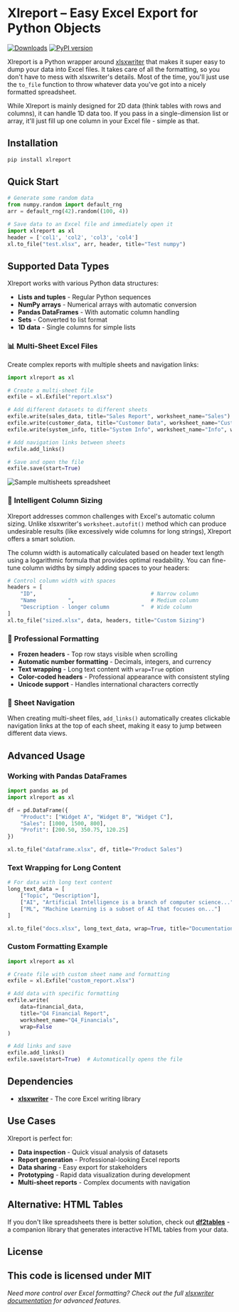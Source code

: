 # Xlreport – Easy Excel Export for Python Objects
[![Downloads](https://img.shields.io/pypi/dm/xlreport.svg)](https://pypi.org/project/xlreport/) [![PyPI version](https://img.shields.io/pypi/v/xlreport.svg)](https://pypi.org/project/xlreport/)

Xlreport is a Python wrapper around [xlsxwriter](https://xlsxwriter.readthedocs.io/) that makes it super easy to dump your data into Excel files. It takes care of all the formatting, so you don't have to mess with xlsxwriter's details. Most of the time, you'll just use the `to_file` function to throw whatever data you've got into a nicely formatted spreadsheet.

While Xlreport is mainly designed for 2D data (think tables with rows and columns), it can handle 1D data too. If you pass in a single-dimension list or array, it'll just fill up one column in your Excel file - simple as that.

## Installation

```bash
pip install xlreport
```

## Quick Start

```python
# Generate some random data
from numpy.random import default_rng
arr = default_rng(42).random((100, 4))

# Save data to an Excel file and immediately open it
import xlreport as xl
header = ['col1', 'col2', 'col3', 'col4'] 
xl.to_file("test.xlsx", arr, header, title="Test numpy")
```

## Supported Data Types

Xlreport works with various Python data structures:
- **Lists and tuples** - Regular Python sequences
- **NumPy arrays** - Numerical arrays with automatic conversion
- **Pandas DataFrames** - With automatic column handling
- **Sets** - Converted to list format
- **1D data** - Single columns for simple lists

### 📊 **Multi-Sheet Excel Files**
Create complex reports with multiple sheets and navigation links:

```python
import xlreport as xl

# Create a multi-sheet file
exfile = xl.Exfile("report.xlsx")

# Add different datasets to different sheets
exfile.write(sales_data, title="Sales Report", worksheet_name="Sales")
exfile.write(customer_data, title="Customer Data", worksheet_name="Customers")
exfile.write(system_info, title="System Info", worksheet_name="Info", wrap=True)

# Add navigation links between sheets
exfile.add_links()

# Save and open the file
exfile.save(start=True)
```

![Sample multisheets spreadsheet](https://github.com/ts-kontakt/xlreport/blob/main/xlreport-gnumeric.gif?raw=true)



### 📏 **Intelligent Column Sizing**
Xlreport addresses common challenges with Excel's automatic column sizing. Unlike xlsxwriter's `worksheet.autofit()` method which can produce undesirable results (like excessively wide columns for long strings), Xlreport offers a smart solution.

The column width is automatically calculated based on header text length using a logarithmic formula that provides optimal readability. You can fine-tune column widths by simply adding spaces to your headers:

```python
# Control column width with spaces
headers = [
    "ID",                                    # Narrow column
    "Name          ",                        # Medium column  
    "Description - longer column          "  # Wide column
]
xl.to_file("sized.xlsx", data, headers, title="Custom Sizing")
```

### 🎨 **Professional Formatting**
- **Frozen headers** - Top row stays visible when scrolling
- **Automatic number formatting** - Decimals, integers, and currency
- **Text wrapping** - Long text content with `wrap=True` option
- **Color-coded headers** - Professional appearance with consistent styling
- **Unicode support** - Handles international characters correctly

### 🔗 **Sheet Navigation**
When creating multi-sheet files, `add_links()` automatically creates clickable navigation links at the top of each sheet, making it easy to jump between different data views.

## Advanced Usage

### Working with Pandas DataFrames

```python
import pandas as pd
import xlreport as xl

df = pd.DataFrame({
    "Product": ["Widget A", "Widget B", "Widget C"],
    "Sales": [1000, 1500, 800],
    "Profit": [200.50, 350.75, 120.25]
})

xl.to_file("dataframe.xlsx", df, title="Product Sales")
```

### Text Wrapping for Long Content

```python
# For data with long text content
long_text_data = [
    ["Topic", "Description"],
    ["AI", "Artificial Intelligence is a branch of computer science..."],
    ["ML", "Machine Learning is a subset of AI that focuses on..."]
]

xl.to_file("docs.xlsx", long_text_data, wrap=True, title="Documentation")
```

### Custom Formatting Example

```python
import xlreport as xl

# Create file with custom sheet name and formatting
exfile = xl.Exfile("custom_report.xlsx")

# Add data with specific formatting
exfile.write(
    data=financial_data,
    title="Q4 Financial Report",
    worksheet_name="Q4_Financials",
    wrap=False
)

# Add links and save
exfile.add_links()
exfile.save(start=True)  # Automatically opens the file
```

## Dependencies

- **[xlsxwriter](https://xlsxwriter.readthedocs.io/)** - The core Excel writing library

## Use Cases

Xlreport is perfect for:

- **Data inspection** - Quick visual analysis of datasets
- **Report generation** - Professional-looking Excel reports
- **Data sharing** - Easy export for stakeholders
- **Prototyping** - Rapid data visualization during development
- **Multi-sheet reports** - Complex documents with navigation

## Alternative: HTML Tables

If you don't like spreadsheets there is better solution, check out **[df2tables](https://github.com/ts-kontakt/df2tables)** - a companion library that generates interactive HTML tables from your data.


## License
This code is licensed under MIT
---

*Need more control over Excel formatting? Check out the full [xlsxwriter documentation](https://xlsxwriter.readthedocs.io/) for advanced features.*
